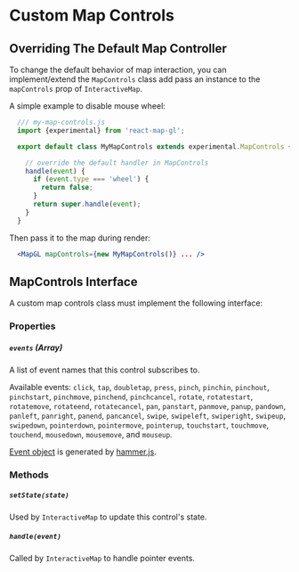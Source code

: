 # Custom Map Controls

## Overriding The Default Map Controller

To change the default behavior of map interaction, you can implement/extend the `MapControls`
class add pass an instance to the `mapControls` prop of `InteractiveMap`.

A simple example to disable mouse wheel:
```js
  /// my-map-controls.js
  import {experimental} from 'react-map-gl';

  export default class MyMapControls extends experimental.MapControls {

    // override the default handler in MapControls
    handle(event) {
      if (event.type === 'wheel') {
        return false;
      }
      return super.handle(event);
    }
  }
```
Then pass it to the map during render:
```jsx
  <MapGL mapControls={new MyMapControls()} ... />
```


## MapControls Interface

A custom map controls class must implement the following interface:

### Properties

##### `events` (Array)

A list of event names that this control subscribes to.

Available events: `click`, `tap`, `doubletap`, `press`, `pinch`, `pinchin`, `pinchout`, `pinchstart`, `pinchmove`, `pinchend`, `pinchcancel`, `rotate`, `rotatestart`, `rotatemove`, `rotateend`, `rotatecancel`, `pan`, `panstart`, `panmove`, `panup`, `pandown`, `panleft`, `panright`, `panend`, `pancancel`, `swipe`, `swipeleft`, `swiperight`, `swipeup`, `swipedown`, `pointerdown`, `pointermove`, `pointerup`, `touchstart`, `touchmove`, `touchend`, `mousedown`, `mousemove`, and `mouseup`.

[Event object](http://hammerjs.github.io/api/#event-object) is generated by [hammer.js](http://hammerjs.github.io).

### Methods

##### `setState(state)`

Used by `InteractiveMap` to update this control's state.

##### `handle(event)`

Called by `InteractiveMap` to handle pointer events.
